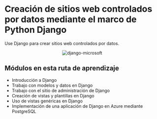 # Creación de sitios web controlados por datos mediante el marco de Python Django

Use Django para crear sitios web controlados por datos.

<p align="center">
  <img src="https://learn.microsoft.com/training/achievements/django-create-data-driven-websites-social.png" alt="django-microsoft">
</p>

## Módulos en esta ruta de aprendizaje

- Introducción a Django
- Trabajo con modelos y datos en Django
- Trabajo con el sitio de administración de Django
- Creación de vistas y plantillas en Django
- Uso de vistas genéricas en Django
- Implementación de una aplicación de Django en Azure mediante PostgreSQL